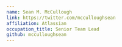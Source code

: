 ```yaml
---
name: Sean M. McCullough
link: https://twitter.com/mcculloughsean
affiliation: Atlassian
occupation_title: Senior Team Lead
github: mcculloughsean
---
```


